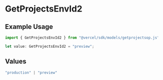 # GetProjectsEnvId2

## Example Usage

```typescript
import { GetProjectsEnvId2 } from "@vercel/sdk/models/getprojectsop.js";

let value: GetProjectsEnvId2 = "preview";
```

## Values

```typescript
"production" | "preview"
```